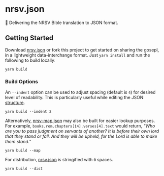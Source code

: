 # nrsv.json

📖 Delivering the NRSV Bible translation to JSON format.

## Getting Started

Download [nrsv.json](dist/nrsv.json) or fork this project to get started on sharing the gosepl, in a lightweight data-interchange format. Just `yarn install` and run the following to build locally:

```
yarn build
```

### Build Options

An `--indent` option can be used to adjust spacing (default is `4`) for desired level of readability. This is particularly useful while editing the JSON [structure](lib/structure.js).

```
yarn build --indent 2
```

Alternatively, [nrsv-map.json](dist/nrsv-map.json) may also be built for easier lookup purposes. For example, `books.rom.chapters[14].verses[4].text` would return, _"Who are you to pass judgment on servants of another? It is before their own lord that they stand or fall. And they will be upheld, for the Lord is able to make them stand."_

```
yarn build --map
```

For distribution, [nrsv.json](dist/nrsv.json) is stringified with `0` spaces.

```
yarn build --dist
```
